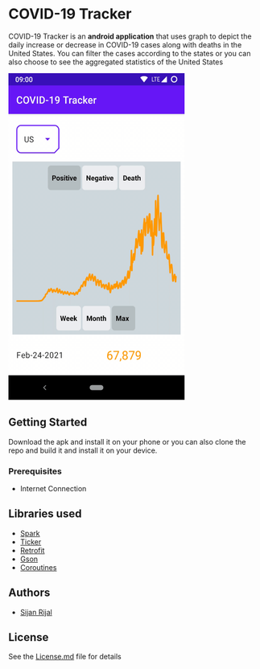# COVID-19 Tracker

COVID-19 Tracker is an **android application** that uses graph to depict the daily increase or decrease in COVID-19 cases along
with deaths in the United States. You can filter the cases according to the states or you can also choose to see the aggregated
statistics of the United States

<img src="./app_demo.gif" height="650px" width="350"/>

## Getting Started
Download the apk and install it on your phone or you can also clone the repo and build it and install it on your device.

### Prerequisites
* Internet Connection

## Libraries used
* [Spark](https://github.com/robinhood/spark)
* [Ticker](https://github.com/robinhood/ticker)
* [Retrofit](https://github.com/square/retrofit)
* [Gson](https://github.com/google/gson)
* [Coroutines](https://github.com/Kotlin/kotlinx.coroutines)

## Authors
* [Sijan Rijal](https://github.com/sijanr)

## License
See the [License.md](./LICENSE) file for details

